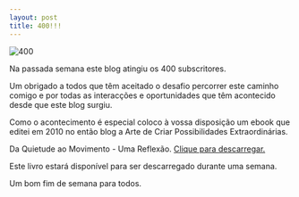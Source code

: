 ```yaml
---
layout: post
title: 400!!!
---
```

![400](http://devagar.org/imagens/2014-04-06.jpg)

Na passada semana este blog atingiu os 400 subscritores. 

Um obrigado a todos que têm aceitado o desafio percorrer este caminho comigo e por todas as interacções e oportunidades que têm acontecido desde que este blog surgiu.  

Como o acontecimento é especial coloco à vossa disposição um ebook que editei em 2010 no então blog a Arte de Criar Possibilidades Extraordinárias.

Da Quietude ao Movimento - Uma Reflexão. [Clique para descarregar.](https://s3.amazonaws.com/partilhar/quietudeaomovimento2014.pdf) 

Este livro estará disponível para ser descarregado durante uma semana. 

Um bom fim de semana para todos.

